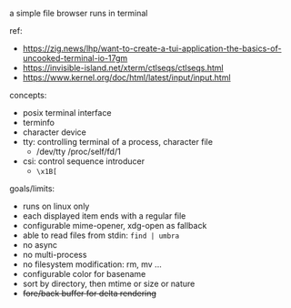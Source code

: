 a simple file browser runs in terminal


ref:
* https://zig.news/lhp/want-to-create-a-tui-application-the-basics-of-uncooked-terminal-io-17gm
* https://invisible-island.net/xterm/ctlseqs/ctlseqs.html
* https://www.kernel.org/doc/html/latest/input/input.html

concepts:
* posix terminal interface
* terminfo
* character device
* tty: controlling terminal of a process, character file
    * /dev/tty /proc/self/fd/1
* csi: control sequence introducer
    * `\x1B[`

goals/limits:
* runs on linux only
* each displayed item ends with a regular file
* configurable mime-opener, xdg-open as fallback
* able to read files from stdin: `find | umbra`
* no async
* no multi-process
* no filesystem modification: rm, mv ...
* configurable color for basename
* sort by directory, then mtime or size or nature
* ~~fore/back buffer for delta rendering~~
